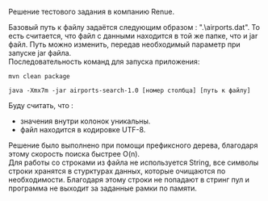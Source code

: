 Решение тестового задания в компанию Renue.

Базовый путь к файлу задаётся следующим образом : ".\airports.dat". То есть считается, что файл с данными находится в той же папке, что и jar файл.
Путь можно изменить, передав необходимый параметр при запуске jar файла.<br>
Последовательность команд для запуска приложения:
```
mvn clean package

java -Xmx7m -jar airports-search-1.0 [номер столбца] [путь к файлу]
```
Буду считать, что : 
  - значения внутри колонок уникальны.
  - файл находится в кодировке UTF-8.


Решение было выполнено при помощи префиксного дерева, благодаря этому скорость поиска быстрее O(n). <br>
Для работы со строками из файла не используется String, все символы строки хранятся в стурктурах данных, которые очищаются по необходимости. Благодаря этому строки не попадают в стринг пул и программа не выходит за заданные рамки по памяти.
